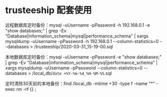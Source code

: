 # trusteeship 配套使用
远程数据库定时备份：mysql -uUsername -pPassword -h 192.168.0.1 -e "show databases;" | grep -Ev "Database|information_schema|mysql|performance_schema" | xargs mysqldump -uUsername -pPassword -h 192.168.0.1 --column-statistics=0 --databases > /trusteeship/2020-03-31_15-19-00.sql

本地数据库定时备份：mysql -uUsername -pPassword -e "show databases;" | grep -Ev "Database|information_schema|mysql|performance_schema" | xargs mysqldump -uUsername -pPassword --column-statistics=0 --databases > /local_db/`date +%Y-%m-%d_%H-%M-%S`.sql

定时清除30天前的本地备份：find /local_db -mtime +30 -type f -name "*" -exec rm -rf {} \;


